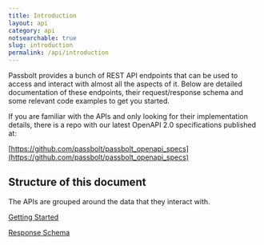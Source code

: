 ```yaml
---
title: Introduction
layout: api
category: api
notsearchable: true
slug: introduction
permalink: /api/introduction
---
```

Passbolt provides a bunch of REST API endpoints that can be used to access and interact with almost all the aspects of it. Below are detailed documentation of these endpoints, their request/response schema and some relevant code examples to get you started. 

If you are familiar with the APIs and only looking for their implementation details, there is a repo with our latest OpenAPI 2.0 specifications published at:

[https://github.com/passbolt/passbolt_openapi_specs](https://github.com/passbolt/passbolt_openapi_specs)


## Structure of this document

The APIs are grouped around the data that they interact with.

[Getting Started](/api/introduction/getting-started)

[Response Schema](/api/introduction/response-schema)